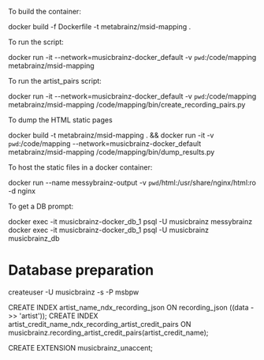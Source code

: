 To build the container:

docker build -f Dockerfile -t metabrainz/msid-mapping .

To run the script:

docker run -it --network=musicbrainz-docker_default -v `pwd`:/code/mapping metabrainz/msid-mapping

To run the artist_pairs script:

docker run -it --network=musicbrainz-docker_default -v `pwd`:/code/mapping metabrainz/msid-mapping /code/mapping/bin/create_recording_pairs.py


To dump the HTML static pages

docker build -t metabrainz/msid-mapping . && docker run -it -v `pwd`:/code/mapping --network=musicbrainz-docker_default metabrainz/msid-mapping /code/mapping/bin/dump_results.py

To host the static files in a docker container:

docker run --name messybrainz-output -v `pwd`/html:/usr/share/nginx/html:ro -d nginx

To get a DB prompt:

docker exec -it musicbrainz-docker_db_1 psql -U musicbrainz messybrainz
docker exec -it musicbrainz-docker_db_1 psql -U musicbrainz musicbrainz_db


Database preparation
====================

createuser -U musicbrainz -s -P msbpw

CREATE INDEX artist_name_ndx_recording_json ON recording_json ((data ->> 'artist'));
CREATE INDEX artist_credit_name_ndx_recording_artist_credit_pairs ON musicbrainz.recording_artist_credit_pairs(artist_credit_name);

CREATE EXTENSION musicbrainz_unaccent;




